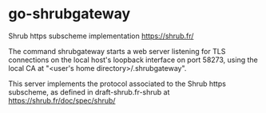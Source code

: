 # go-shrubgateway

Shrub https subscheme implementation https://shrub.fr/

The command shrubgateway starts a web server listening for TLS connections on the local host's loopback interface on port 58273, using the local CA at "<user's home directory>/.shrubgateway".

This server implements the protocol associated to the Shrub https subscheme, as defined in draft-shrub.fr-shrub at https://shrub.fr/doc/spec/shrub/
